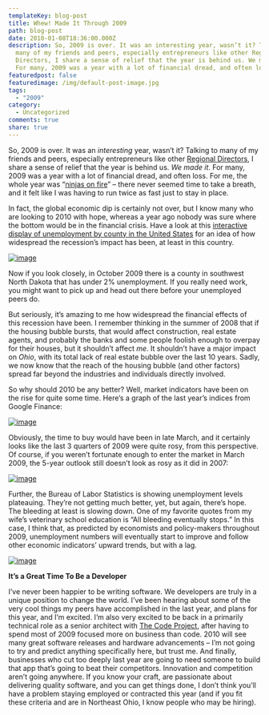 ```yaml
---
templateKey: blog-post
title: Whew! Made It Through 2009
path: blog-post
date: 2010-01-08T18:36:00.000Z
description: So, 2009 is over. It was an interesting year, wasn’t it? Talking to
  many of my friends and peers, especially entrepreneurs like other Regional
  Directors, I share a sense of relief that the year is behind us. We made it.
  For many, 2009 was a year with a lot of financial dread, and often loss.
featuredpost: false
featuredimage: /img/default-post-image.jpg
tags:
  - "2009"
category:
  - Uncategorized
comments: true
share: true
---
```

So, 2009 is over. It was an *interesting* year, wasn’t it? Talking to many of my friends and peers, especially entrepreneurs like other [Regional Directors](http://theregion.com/), I share a sense of relief that the year is behind us. *We made it*. For many, 2009 was a year with a lot of financial dread, and often loss. For me, the whole year was “[ninjas on fire](http://www.hanselman.com/blog/ILikeCakeCakemailNinjasOnFireAndOtherAnecdotes.aspx)” – there never seemed time to take a breath, and it felt like I was having to run twice as fast just to stay in place.

In fact, the global economic dip is certainly not over, but I know many who are looking to 2010 with hope, whereas a year ago nobody was sure where the bottom would be in the financial crisis. Have a look at this [interactive display of unemployment by county in the United States](http://cohort11.americanobserver.net/latoyaegwuekwe/multimediafinal.html) for an idea of how widespread the recession’s impact has been, at least in this country.

[![image](https://stevesmithblog.com/files/media/image/WindowsLiveWriter/WhewMadeItThrough2009_D9E3/image_3.png "image")](http://cohort11.americanobserver.net/latoyaegwuekwe/multimediafinal.html "US Unemployment By County")

Now if you look closely, in October 2009 there is a county in southwest North Dakota that has under 2% unemployment. If you really need work, you might want to pick up and head out there before your unemployed peers do.

But seriously, it’s amazing to me how widespread the financial effects of this recession have been. I remember thinking in the summer of 2008 that if the housing bubble bursts, that would affect construction, real estate agents, and probably the banks and some people foolish enough to overpay for their houses, but it shouldn’t affect *me*. It shouldn’t have a major impact on *Ohio*, with its total lack of real estate bubble over the last 10 years. Sadly, we now know that the reach of the housing bubble (and other factors) spread far beyond the industries and individuals directly involved.

So why should 2010 be any better? Well, market indicators have been on the rise for quite some time. Here’s a graph of the last year’s indices from Google Finance:

[![image](https://stevesmithblog.com/files/media/image/WindowsLiveWriter/WhewMadeItThrough2009_D9E3/image_6.png "image")](http://www.google.com/finance?chdnp=1&chdet=1263067801574&chddm=98141&cmpto=INDEXDJX:.DJI;INDEXSP:.INX;INDEXNASDAQ:.IXIC&cmptdms=0;0;0&q=INDEXDJX:.DJI,INDEXSP:.INX,INDEXNASDAQ:.IXIC&ntsp=0)

Obviously, the time to buy would have been in late March, and it certainly looks like the last 3 quarters of 2009 were quite rosy, from this perspective. Of course, if you weren’t fortunate enough to enter the market in March 2009, the 5-year outlook still doesn’t look as rosy as it did in 2007:

[![image](https://stevesmithblog.com/files/media/image/WindowsLiveWriter/WhewMadeItThrough2009_D9E3/image_9.png "image")](http://www.google.com/finance?chdnp=1&chdet=1263067941685&chddm=492269&cmpto=INDEXDJX:.DJI;INDEXSP:.INX;INDEXNASDAQ:.IXIC&cmptdms=0;0;0&q=INDEXDJX:.DJI,INDEXSP:.INX,INDEXNASDAQ:.IXIC&ntsp=0)

Further, the Bureau of Labor Statistics is showing unemployment levels plateauing. They’re not getting much better, yet, but again, there’s hope. The bleeding at least is slowing down. One of my favorite quotes from my wife’s veterinary school education is “All bleeding eventually stops.” In this case, I think that, as predicted by economists and policy-makers throughout 2009, unemployment numbers will eventually start to improve and follow other economic indicators’ upward trends, but with a lag.

[![image](https://stevesmithblog.com/files/media/image/WindowsLiveWriter/WhewMadeItThrough2009_D9E3/image_12.png "image")](http://data.bls.gov/PDQ/servlet/SurveyOutputServlet?request_action=wh&graph_name=LN_cpsbref3)



**It’s a Great Time To Be a Developer**

I’ve never been happier to be writing software. We developers are truly in a unique position to change the world. I’ve been hearing about some of the very cool things my peers have accomplished in the last year, and plans for this year, and I’m excited. I’m also very excited to be back in a primarily technical role as a senior architect with [The Code Project](http://codeproject.com/), after having to spend most of 2009 focused more on business than code. 2010 will see many great software releases and hardware advancements – I’m not going to try and predict anything specifically here, but trust me. And finally, businesses who cut too deeply last year are going to need someone to build that app that’s going to beat their competitors. Innovation and competition aren’t going anywhere. If you know your craft, are passionate about delivering quality software, and you can get things done, I don’t think you’ll have a problem staying employed or contracted this year (and if you fit these criteria and are in Northeast Ohio, I know people who may be hiring).